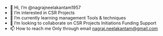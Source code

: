 - 👋 Hi, I’m @nagrajneelakantam1957
- 👀 I’m interested in CSR Projects
- 🌱 I’m currently learning management Tools & techniques
- 💞️ I’m looking to collaborate on CSR Projects Initiations Funding Support
- 📫 How to reach me Only through email nagraj.neelakantam@gmail.com

<!---
nagrajneelakantam1957/nagrajneelakantam1957 is a ✨ special ✨ repository because its `README.md` (this file) appears on your GitHub profile.
You can click the Preview link to take a look at your changes.
--->
